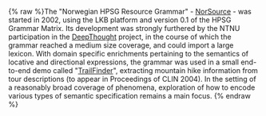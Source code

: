 {% raw %}The "Norwegian HPSG Resource Grammar" - [NorSource](/NorSource) - was
started in 2002, using the LKB platform and version 0.1 of the HPSG
Grammar Matrix. Its development was strongly furthered by the NTNU
participation in the [DeepThought](/DeepThought) project, in the course
of which the grammar reached a medium size coverage, and could import a
large lexicon. With domain specific enrichments pertaining to the
semantics of locative and directional expressions, the grammar was used
in a small end-to-end demo called "[TrailFinder](/TrailFinder)",
extracting mountain hike information from tour descriptions (to appear
in Proceedings of CLIN 2004). In the setting of a reasonably broad
coverage of phenomena, exploration of how to encode various types of
semantic specification remains a main focus.
<update date omitted for speed>{% endraw %}